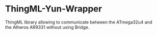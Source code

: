 # ThingML-Yun-Wrapper
ThingML library allowing to communicate between the ATmega32u4 and the Atheros AR9331 without using Bridge.
